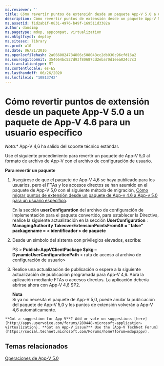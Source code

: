 ```yaml
---
ms.reviewer: ''
title: Cómo revertir puntos de extensión desde un paquete App-V 5.0 a un paquete de App-V 4.6 para un usuario específico
description: Cómo revertir puntos de extensión desde un paquete App-V 5.0 a un paquete de App-V 4.6 para un usuario específico
ms.assetid: f1d2ab1f-0831-4976-b49f-169511d3382a
author: dansimp
ms.pagetype: mdop, appcompat, virtualization
ms.mktglfcycl: deploy
ms.sitesec: library
ms.prod: w10
ms.date: 06/21/2016
ms.openlocfilehash: 2a0660024734806c508043cc2db030c96cfd16a2
ms.sourcegitcommit: 354664bc527d93f80687cd2eba70d1eea024c7c3
ms.translationtype: MT
ms.contentlocale: es-ES
ms.lasthandoff: 06/26/2020
ms.locfileid: "10813742"
---
```

# Cómo revertir puntos de extensión desde un paquete App-V 5.0 a un paquete de App-V 4.6 para un usuario específico

*Nota:** App-V 4,6 ha salido del soporte técnico estándar.

Use el siguiente procedimiento para revertir un paquete de App-V 5,0 al formato de archivo de App-V con el archivo de configuración de usuario.

**Para revertir un paquete**

1.  Asegúrese de que el paquete de App-V 4,6 se haya publicado para los usuarios, pero el FTAs y los accesos directos se han asumido en el paquete de App-V 5,0 con el siguiente método de migración, [Cómo migrar puntos de extensión desde un paquete de App-v 4,6 a App-v 5,0 para un usuario específico](how-to-migrate-extension-points-from-an-app-v-46-package-to-app-v-50-for-a-specific-user.md).

    En la sección **userConfiguration** del archivo de configuración de implementación para el paquete convertido, para establecer la Directiva, realice la siguiente actualización en la sección **UserConfiguration** : **ManagingAuthority TakeoverExtensionPointsFrom46 = "false" packagename = &lt; identificador &gt; de paquete**

2.  Desde un símbolo del sistema con privilegios elevados, escriba:

    PS &gt; **Publish-AppVClientPackage $pkg – DynamicUserConfigurationPath** &lt; ruta de acceso al archivo de configuración de usuario&gt;

3.  Realice una actualización de publicación o espere a la siguiente actualización de publicación programada para App-V 4,6. Abra la aplicación mediante FTAs o accesos directos. La aplicación debería abrirse ahora con App-V 4,6 SP2.

    **Nota**  
    Si ya no necesita el paquete de App-V 5,0, puede anular la publicación del paquete de App-V 5,0 y los puntos de extensión volverán a App-V 4,6 automáticamente.



~~~
**Got a suggestion for App-V**? Add or vote on suggestions [here](http://appv.uservoice.com/forums/280448-microsoft-application-virtualization). **Got an App-V issue?** Use the [App-V TechNet Forum](https://social.technet.microsoft.com/Forums/home?forum=mdopappv).
~~~

## Temas relacionados


[Operaciones de App-V 5.0](operations-for-app-v-50.md)












